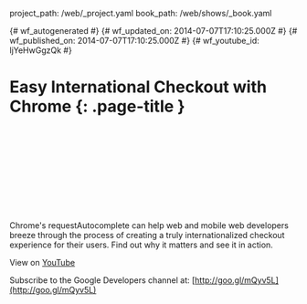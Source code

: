 project_path: /web/_project.yaml
book_path: /web/shows/_book.yaml

{# wf_autogenerated #}
{# wf_updated_on: 2014-07-07T17:10:25.000Z #}
{# wf_published_on: 2014-07-07T17:10:25.000Z #}
{# wf_youtube_id: ljYeHwGgzQk #}

# Easy International Checkout with Chrome {: .page-title }


<div class="video-wrapper">
  <iframe class="devsite-embedded-youtube-video" data-video-id="ljYeHwGgzQk"
          data-autohide="1" data-showinfo="0" frameborder="0" allowfullscreen>
  </iframe>
</div>

Chrome&#x27;s requestAutocomplete can help web and mobile web developers breeze through the process of creating a truly internationalized checkout experience for their users. Find out why it matters and see it in action.

View on [YouTube](https://youtu.be/ljYeHwGgzQk)

Subscribe to the Google Developers channel at: [http://goo.gl/mQyv5L](http://goo.gl/mQyv5L)
